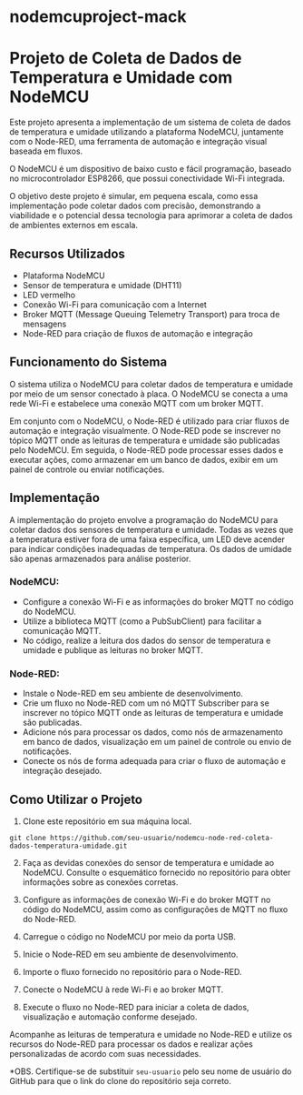# nodemcuproject-mack

# Projeto de Coleta de Dados de Temperatura e Umidade com NodeMCU 

Este projeto apresenta a implementação de um sistema de coleta de dados de temperatura e umidade utilizando a plataforma NodeMCU, juntamente com o Node-RED, uma ferramenta de automação e integração visual baseada em fluxos.

O NodeMCU é um dispositivo de baixo custo e fácil programação, baseado no microcontrolador ESP8266, que possui conectividade Wi-Fi integrada. 

O objetivo deste projeto é simular, em pequena escala, como essa implementação pode coletar dados com precisão, demonstrando a viabilidade e o potencial dessa tecnologia para aprimorar a coleta de dados de ambientes externos em escala.

## Recursos Utilizados

- Plataforma NodeMCU
- Sensor de temperatura e umidade (DHT11)
- LED vermelho
- Conexão Wi-Fi para comunicação com a Internet
- Broker MQTT (Message Queuing Telemetry Transport) para troca de mensagens
- Node-RED para criação de fluxos de automação e integração

## Funcionamento do Sistema

O sistema utiliza o NodeMCU para coletar dados de temperatura e umidade por meio de um sensor conectado à placa. O NodeMCU se conecta a uma rede Wi-Fi e estabelece uma conexão MQTT com um broker MQTT.

Em conjunto com o NodeMCU, o Node-RED é utilizado para criar fluxos de automação e integração visualmente. O Node-RED pode se inscrever no tópico MQTT onde as leituras de temperatura e umidade são publicadas pelo NodeMCU. Em seguida, o Node-RED pode processar esses dados e executar ações, como armazenar em um banco de dados, exibir em um painel de controle ou enviar notificações.

## Implementação

A implementação do projeto envolve a programação do NodeMCU para coletar dados dos sensores de temperatura e umidade. Todas as vezes que a temperatura estiver fora de uma faixa específica, um LED deve acender para indicar condições inadequadas de temperatura. Os dados de umidade são apenas armazenados para análise posterior.

### NodeMCU:

- Configure a conexão Wi-Fi e as informações do broker MQTT no código do NodeMCU.
- Utilize a biblioteca MQTT (como a PubSubClient) para facilitar a comunicação MQTT.
- No código, realize a leitura dos dados do sensor de temperatura e umidade e publique as leituras no broker MQTT.

### Node-RED:

- Instale o Node-RED em seu ambiente de desenvolvimento.
- Crie um fluxo no Node-RED com um nó MQTT Subscriber para se inscrever no tópico MQTT onde as leituras de temperatura e umidade são publicadas.
- Adicione nós para processar os dados, como nós de armazenamento em banco de dados, visualização em um painel de controle ou envio de notificações.
- Conecte os nós de forma adequada para criar o fluxo de automação e integração desejado.

## Como Utilizar o Projeto

1. Clone este repositório em sua máquina local.

```shell
git clone https://github.com/seu-usuario/nodemcu-node-red-coleta-dados-temperatura-umidade.git
```

2. Faça as devidas conexões do sensor de temperatura e umidade ao NodeMCU. Consulte o esquemático fornecido no repositório para obter informações sobre as conexões corretas.

3. Configure as informações de conexão Wi-Fi e do broker MQTT no código do NodeMCU, assim como as configurações de MQTT no fluxo do Node-RED.

4. Carregue o código no NodeMCU por meio da porta USB.

5. Inicie o Node-RED em seu ambiente de desenvolvimento.

6. Importe o fluxo fornecido no repositório para o Node-RED.

7. Conecte o NodeMCU à rede Wi-Fi e ao broker MQTT.

8. Execute o fluxo no Node-RED para iniciar a coleta de dados, visualização e automação conforme desejado.

Acompanhe as leituras de temperatura e umidade no Node-RED e utilize os recursos do Node-RED para processar os dados e realizar ações personalizadas de acordo com suas necessidades.

*OBS. Certifique-se de substituir `seu-usuario` pelo seu nome de usuário do GitHub para que o link do clone do repositório seja correto.

